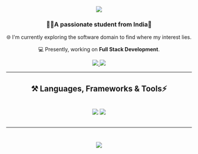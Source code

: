 <h1 align="center">
    <img src="https://readme-typing-svg.herokuapp.com/?font=Righteous&size=35&center=true&vCenter=true&width=500&height=70&duration=4000&lines=Hi+There!+👋;+I'm+Akshay+Teja!;" />
</h1>

<h3 align="center">✌🏻A passionate student from India👾</h3>

<div align="center">
 
🌐 I'm currently exploring the software domain to find where my interest lies.

💻 Presently, working on **Full Stack Development**.

 </div>

<div align="center"> 
  <a href="mailto:akshayteja04@gmail.com">
    <img src="https://img.shields.io/badge/Gmail-333333?style=for-the-badge&logo=gmail&logoColor=red" />
  </a>
  <a href="https://www.linkedin.com/in/akshay-tumunuri/" target="_blank">
    <img src="https://img.shields.io/badge/LinkedIn-0077B5?style=for-the-badge&logo=linkedin&logoColor=white" target="_blank" />
  </a>
</div>

<hr/>

<h2 align="center">⚒️ Languages, Frameworks & Tools⚡</h2>
<br/>
<div align="center">
    <img src="https://skillicons.dev/icons?i=html,css,bootstrap,tailwind,javascript,react" />
    <img src="https://skillicons.dev/icons?i=c,python,java,mysql" /><br>
</div>

<br/>
<hr/>

<h1 align="center">
    <img src="https://readme-typing-svg.herokuapp.com/?font=Righteous&size=35&center=true&vCenter=true&width=500&height=70&duration=4000&lines=Thanks+For+Visiting!;+Hit+Me+Up🫂;" />
</h1>


